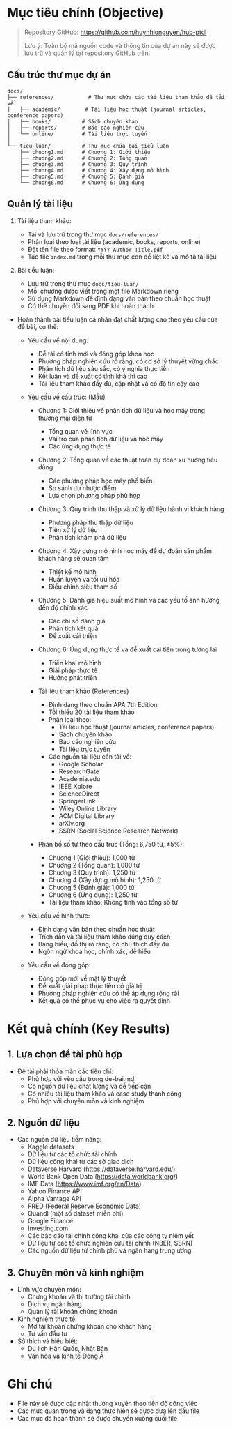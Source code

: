 # Mục tiêu chính (Objective)

> Repository GitHub: https://github.com/huynhlonguyen/hub-ptdl
> 
> Lưu ý: Toàn bộ mã nguồn code và thông tin của dự án này sẽ được lưu trữ và quản lý tại repository GitHub trên.

## Cấu trúc thư mục dự án
```
docs/
├── references/           # Thư mục chứa các tài liệu tham khảo đã tải về
│   ├── academic/        # Tài liệu học thuật (journal articles, conference papers)
│   ├── books/          # Sách chuyên khảo
│   ├── reports/        # Báo cáo nghiên cứu
│   └── online/         # Tài liệu trực tuyến
│
└── tieu-luan/          # Thư mục chứa bài tiểu luận
    ├── chuong1.md      # Chương 1: Giới thiệu
    ├── chuong2.md      # Chương 2: Tổng quan
    ├── chuong3.md      # Chương 3: Quy trình
    ├── chuong4.md      # Chương 4: Xây dựng mô hình
    ├── chuong5.md      # Chương 5: Đánh giá
    └── chuong6.md      # Chương 6: Ứng dụng
```

## Quản lý tài liệu
1. Tài liệu tham khảo:
   - Tải và lưu trữ trong thư mục `docs/references/`
   - Phân loại theo loại tài liệu (academic, books, reports, online)
   - Đặt tên file theo format: `YYYY-Author-Title.pdf`
   - Tạo file `index.md` trong mỗi thư mục con để liệt kê và mô tả tài liệu

2. Bài tiểu luận:
   - Lưu trữ trong thư mục `docs/tieu-luan/`
   - Mỗi chương được viết trong một file Markdown riêng
   - Sử dụng Markdown để định dạng văn bản theo chuẩn học thuật
   - Có thể chuyển đổi sang PDF khi hoàn thành

- Hoàn thành bài tiểu luận cá nhân đạt chất lượng cao theo yêu cầu của đề bài, cụ thể:

  + Yêu cầu về nội dung:
    - Đề tài có tính mới và đóng góp khoa học
    - Phương pháp nghiên cứu rõ ràng, có cơ sở lý thuyết vững chắc
    - Phân tích dữ liệu sâu sắc, có ý nghĩa thực tiễn
    - Kết luận và đề xuất có tính khả thi cao
    - Tài liệu tham khảo đầy đủ, cập nhật và có độ tin cậy cao

  + Yêu cầu về cấu trúc: (Mẫu) 
    - Chương 1: Giới thiệu về phân tích dữ liệu và học máy trong thương mại điện tử
      * Tổng quan về lĩnh vực
      * Vai trò của phân tích dữ liệu và học máy
      * Các ứng dụng thực tế

    - Chương 2: Tổng quan về các thuật toán dự đoán xu hướng tiêu dùng
      * Các phương pháp học máy phổ biến
      * So sánh ưu nhược điểm
      * Lựa chọn phương pháp phù hợp

    - Chương 3: Quy trình thu thập và xử lý dữ liệu hành vi khách hàng
      * Phương pháp thu thập dữ liệu
      * Tiền xử lý dữ liệu
      * Phân tích khám phá dữ liệu

    - Chương 4: Xây dựng mô hình học máy để dự đoán sản phẩm khách hàng sẽ quan tâm
      * Thiết kế mô hình
      * Huấn luyện và tối ưu hóa
      * Điều chỉnh siêu tham số

    - Chương 5: Đánh giá hiệu suất mô hình và các yếu tố ảnh hưởng đến độ chính xác
      * Các chỉ số đánh giá
      * Phân tích kết quả
      * Đề xuất cải thiện

    - Chương 6: Ứng dụng thực tế và đề xuất cải tiến trong tương lai
      * Triển khai mô hình
      * Giải pháp thực tế
      * Hướng phát triển

    - Tài liệu tham khảo (References)
      * Định dạng theo chuẩn APA 7th Edition
      * Tối thiểu 20 tài liệu tham khảo
      * Phân loại theo:
        - Tài liệu học thuật (journal articles, conference papers)
        - Sách chuyên khảo
        - Báo cáo nghiên cứu
        - Tài liệu trực tuyến
      * Các nguồn tài liệu cần tải về:
        - Google Scholar
        - ResearchGate
        - Academia.edu
        - IEEE Xplore
        - ScienceDirect
        - SpringerLink
        - Wiley Online Library
        - ACM Digital Library
        - arXiv.org
        - SSRN (Social Science Research Network)

    - Phân bổ số từ theo cấu trúc (Tổng: 6,750 từ, ±5%):
      * Chương 1 (Giới thiệu): 1,000 từ
      * Chương 2 (Tổng quan): 1,000 từ
      * Chương 3 (Quy trình): 1,250 từ
      * Chương 4 (Xây dựng mô hình): 1,250 từ
      * Chương 5 (Đánh giá): 1,000 từ
      * Chương 6 (Ứng dụng): 1,250 từ
      * Tài liệu tham khảo: Không tính vào tổng số từ

  + Yêu cầu về hình thức:
    - Định dạng văn bản theo chuẩn học thuật
    - Trích dẫn và tài liệu tham khảo đúng quy cách
    - Bảng biểu, đồ thị rõ ràng, có chú thích đầy đủ
    - Ngôn ngữ khoa học, chính xác, dễ hiểu

  + Yêu cầu về đóng góp:
    - Đóng góp mới về mặt lý thuyết
    - Đề xuất giải pháp thực tiễn có giá trị
    - Phương pháp nghiên cứu có thể áp dụng rộng rãi
    - Kết quả có thể phục vụ cho việc ra quyết định

# Kết quả chính (Key Results)
## 1. Lựa chọn đề tài phù hợp
- Đề tài phải thỏa mãn các tiêu chí:
  + Phù hợp với yêu cầu trong de-bai.md
  + Có nguồn dữ liệu chất lượng và dễ tiếp cận
  + Có nhiều tài liệu tham khảo và case study thành công
  + Phù hợp với chuyên môn và kinh nghiệm

## 2. Nguồn dữ liệu
- Các nguồn dữ liệu tiềm năng:
  + Kaggle datasets
  + Dữ liệu từ các tổ chức tài chính
  + Dữ liệu công khai từ các sở giao dịch
  + Dataverse Harvard (https://dataverse.harvard.edu/)
  + World Bank Open Data (https://data.worldbank.org/)
  + IMF Data (https://www.imf.org/en/Data)
  + Yahoo Finance API
  + Alpha Vantage API
  + FRED (Federal Reserve Economic Data)
  + Quandl (một số dataset miễn phí)
  + Google Finance
  + Investing.com
  + Các báo cáo tài chính công khai của các công ty niêm yết
  + Dữ liệu từ các tổ chức nghiên cứu tài chính (NBER, SSRN)
  + Các nguồn dữ liệu từ chính phủ và ngân hàng trung ương

## 3. Chuyên môn và kinh nghiệm
- Lĩnh vực chuyên môn:
  + Chứng khoán và thị trường tài chính
  + Dịch vụ ngân hàng
  + Quản lý tài khoản chứng khoán
- Kinh nghiệm thực tế:
  + Mở tài khoản chứng khoán cho khách hàng
  + Tư vấn đầu tư
- Sở thích và hiểu biết:
  + Du lịch Hàn Quốc, Nhật Bản
  + Văn hóa và kinh tế Đông Á

# Ghi chú
- File này sẽ được cập nhật thường xuyên theo tiến độ công việc
- Các mục quan trọng và đang thực hiện sẽ được đưa lên đầu file
- Các mục đã hoàn thành sẽ được chuyển xuống cuối file